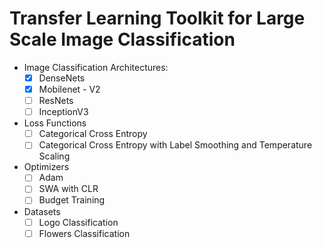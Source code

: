 # Transfer Learning Toolkit for Large Scale Image Classification

- Image Classification Architectures:
    - [x] DenseNets
    - [x] Mobilenet - V2
    - [ ] ResNets
    - [ ] InceptionV3
    
- Loss Functions
    - [ ] Categorical Cross Entropy
    - [ ] Categorical Cross Entropy with Label Smoothing and Temperature Scaling
    
- Optimizers
    - [ ] Adam
    - [ ] SWA with CLR
    - [ ] Budget Training

- Datasets
    - [ ] Logo Classification
    - [ ] Flowers Classification